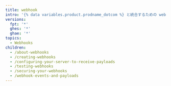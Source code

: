 ```yaml
---
title: webhook
intro: '{% data variables.product.prodname_dotcom %} と統合するための webhook のセットアップ、テスト、およびセキュリティ保護について学びます。'
versions:
  fpt: '*'
  ghes: '*'
  ghae: '*'
topics:
  - Webhooks
children:
  - /about-webhooks
  - /creating-webhooks
  - /configuring-your-server-to-receive-payloads
  - /testing-webhooks
  - /securing-your-webhooks
  - /webhook-events-and-payloads
---
```


